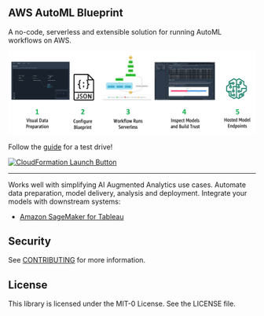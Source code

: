 ## AWS AutoML Blueprint

A no-code, serverless and extensible solution for running AutoML workflows on AWS.

![User Flow](https://github.com/aws-samples/automl-blueprint/blob/main/web/img/bp-user-flow.png)

Follow the [guide](https://github.com/aws-samples/automl-blueprint/blob/main/automl_blueprint_quickstart_guide.pdf) for a test drive!

[![CloudFormation Launch Button](https://s3.amazonaws.com/cloudformation-examples/cloudformation-launch-stack.png)](https://console.aws.amazon.com/cloudformation/home?region=region#/stacks/new?stackName=automl-bp&templateURL=https://dtong-public-fileshare.s3-us-west-2.amazonaws.com/automl-blueprint/code/deploy/cf/automl-blueprint.yml)

---
Works well with simplifying AI Augmented Analytics use cases. Automate data preparation, model delivery, analysis and deployment. Integrate your models with downstream systems:

* [Amazon SageMaker for Tableau](https://aws.amazon.com/quickstart/architecture/amazon-sagemaker-for-tableau/)

## Security

See [CONTRIBUTING](CONTRIBUTING.md#security-issue-notifications) for more information.

## License

This library is licensed under the MIT-0 License. See the LICENSE file.


